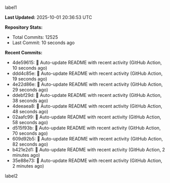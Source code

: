 
label1 
<!-- ACTIVITY_START -->
**Last Updated:** 2025-10-01 20:36:53 UTC

**Repository Stats:**
- Total Commits: 12525
- Last Commit: 10 seconds ago

**Recent Commits:**
- 4de59615: 🤖 Auto-update README with recent activity (GitHub Action, 10 seconds ago)
- ddd4c85e: 🤖 Auto-update README with recent activity (GitHub Action, 19 seconds ago)
- 4e22d86e: 🤖 Auto-update README with recent activity (GitHub Action, 29 seconds ago)
- ddebf29d: 🤖 Auto-update README with recent activity (GitHub Action, 38 seconds ago)
- 4deeaea8: 🤖 Auto-update README with recent activity (GitHub Action, 48 seconds ago)
- 02aafc99: 🤖 Auto-update README with recent activity (GitHub Action, 58 seconds ago)
- d515f93b: 🤖 Auto-update README with recent activity (GitHub Action, 70 seconds ago)
- 609d92b5: 🤖 Auto-update README with recent activity (GitHub Action, 82 seconds ago)
- b421e2d1: 🤖 Auto-update README with recent activity (GitHub Action, 2 minutes ago)
- 35e88e73: 🤖 Auto-update README with recent activity (GitHub Action, 2 minutes ago)
<!-- ACTIVITY_END -->

label2
